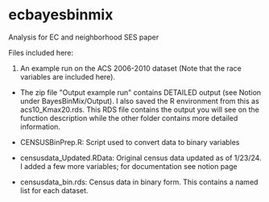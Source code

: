 # ecbayesbinmix
Analysis for EC and neighborhood SES paper


Files included here:
 1. An example run on the ACS 2006-2010 dataset (Note that the race variables are included here).
  *  The zip file "Output example run" contains DETAILED output (see Notion under  BayesBinMix/Output). I also saved the R environment from this as acs10_Kmax20.rds. This RDS file contains the output you will see on the function description while the other folder contains more detailed information.

  *  CENSUSBinPrep.R: Script used to convert data to binary variables
  *  censusdata_Updated.RData: Original census data updated as of 1/23/24. I added a few more variables; for documentation see notion page
  *  censusdata_bin.rds: Census data in binary form. This contains a named list for each dataset.
